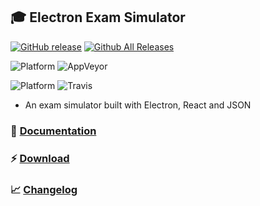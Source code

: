## :mortar_board: Electron Exam Simulator

[![GitHub release](https://img.shields.io/github/release/benjaminadk/electron-exam.svg?style=flat-square)](https://github.com/benjaminadk/electron-exam/releases) [![Github All Releases](https://img.shields.io/github/downloads/benjaminadk/electron-exam/total.svg?style=flat-square)](https://github.com/benjaminadk/electron-exam/releases)

![Platform](https://img.shields.io/badge/platform-windows-lightgrey.svg?style=flat-square) ![AppVeyor](https://img.shields.io/appveyor/ci/benjaminadk/electron-exam.svg?style=flat-square)

![Platform](https://img.shields.io/badge/platform-osx-lightgrey.svg?style=flat-square) ![Travis](https://img.shields.io/travis/benjaminadk/electron-exam.svg?style=flat-square)

- An exam simulator built with Electron, React and JSON

### :notebook: [Documentation](https://github.com/benjaminadk/electron-exam/wiki)

### :zap: [Download](https://github.com/benjaminadk/electron-exam/releases)

### :chart_with_upwards_trend: [Changelog](https://github.com/benjaminadk/electron-exam/blob/master/CHANGELOG.md)
